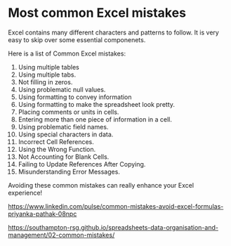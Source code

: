 # Most common Excel mistakes

Excel contains many different characters and patterns to follow.  It is very easy to skip over some essential componenets.

Here is a list of Common Excel mistakes:
1. Using multiple tables
2. Using multiple tabs.
3. Not filling in zeros.
4. Using problematic null values.
5. Using formatting to convey information
6. Using formatting to make the spreadsheet look pretty.
7. Placing comments or units in cells.
8. Entering more than one piece of information in a cell.
9. Using problematic field names.
10. Using special characters in data.
11. Incorrect Cell References.
12. Using the Wrong Function.
13. Not Accounting for Blank Cells.
14. Failing to Update References After Copying.
15. Misunderstanding Error Messages.

Avoiding these common mistakes can really enhance your Excel experience!

https://www.linkedin.com/pulse/common-mistakes-avoid-excel-formulas-priyanka-pathak-08npc

https://southampton-rsg.github.io/spreadsheets-data-organisation-and-management/02-common-mistakes/
